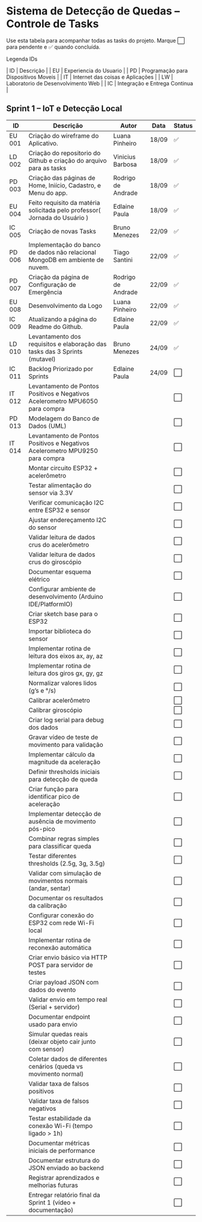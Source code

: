 # Sistema de Detecção de Quedas – Controle de Tasks

Use esta tabela para acompanhar todas as tasks do projeto. Marque ⬜ para pendente e ✅ quando concluída.

Legenda IDs

| ID | Descrição                            | 
| EU | Experiencia do Usuario               |
| PD | Programação para Dispositivos Moveis |
| IT | Internet das coisas e Aplicações     |
| LW | Laboratorio de Desenvolvimento Web   |
| IC | Integração e Entrega Continua        |

## Sprint 1 – IoT e Detecção Local

| ID       | Descrição                                                                                      | Autor               | Data     | Status  |
|----------|------------------------------------------------------------------------------------------------|-------------------|----------|---------|
| EU 001   | Criação do wireframe do Aplicativo.                                              | Luana Pinheiro     | 18/09    | ✅      |
| LD 002   | Criação do repositorio do Github e criação do arquivo para as tasks          | Vinicius Barbosa   | 18/09    | ✅      |
| PD 003   | Criação das páginas de Home, Iniício, Cadastro, e Menu do app.                   | Rodrigo de Andrade | 18/09    | ✅      |
| EU 004   | Feito requisito da matéria solicitada pelo professor( Jornada do Usuário )       | Edlaine Paula      | 18/09    | ✅      |
| IC 005   | Criação de novas Tasks                                                           | Bruno Menezes      | 22/09    | ✅      |
| PD 006   | Implementação do banco de dados não relacional MongoDB em ambiente de nuvem.     | Tiago Santini      | 22/09    | ✅      |
| PD 007   | Criação da página de Configuração de Emergência                                  | Rodrigo de Andrade | 22/09    | ✅      |
| EU 008   | Desenvolvimento da Logo                                                          | Luana Pinheiro     | 22/09    | ✅      |
| IC 009   | Atualizando a página do Readme do Github.                                        | Edlaine Paula      | 22/09    | ✅      |
| LD 010   | Levantamento dos requisitos e elaboração das tasks das 3 Sprints (mutavel)       | Bruno Menezes      | 24/09    | ✅      |
| IC 011   | Backlog Priorizado por Sprints                                                   | Edlaine Paula      | 24/09    | ⬜      |
| IT 012   | Levantamento de Pontos Positivos e Negativos Acelerometro MPU6050 para compra    |                    |          | ⬜      |
| PD 013   | Modelagem do Banco de Dados (UML)                                                |                    |          | ⬜      |
| IT 014   | Levantamento de Pontos Positivos e Negativos Acelerometro MPU9250 para compra    |                    |          | ⬜      |
|          | Montar circuito ESP32 + acelerômetro                                             |                    |          | ⬜      |
|          | Testar alimentação do sensor via 3.3V                                            |                    |          | ⬜      |
|          | Verificar comunicação I2C entre ESP32 e sensor                                   |                    |          | ⬜      |
|          | Ajustar endereçamento I2C do sensor                                              |                    |          | ⬜      |
|          | Validar leitura de dados crus do acelerômetro                                    |                    |          | ⬜      |
|          | Validar leitura de dados crus do giroscópio                                      |                    |          | ⬜      |
|          | Documentar esquema elétrico                                                      |                    |          | ⬜      |
|          | Configurar ambiente de desenvolvimento (Arduino IDE/PlatformIO)                  |                    |          | ⬜      |
|          | Criar sketch base para o ESP32                                                   |                    |          | ⬜      |
|          | Importar biblioteca do sensor                                                    |                    |          | ⬜      |
|          | Implementar rotina de leitura dos eixos ax, ay, az                               |                    |          | ⬜      |
|          | Implementar rotina de leitura dos giros gx, gy, gz                               |                    |          | ⬜      |
|          | Normalizar valores lidos (g’s e °/s)                                             |                    |          | ⬜      |
|          | Calibrar acelerômetro                                                            |                    |          | ⬜      |
|          | Calibrar giroscópio                                                              |                    |          | ⬜      |
|          | Criar log serial para debug dos dados                                            |                    |          | ⬜      |
|          | Gravar vídeo de teste de movimento para validação                                |                    |          | ⬜      |
|          | Implementar cálculo da magnitude da aceleração                                   |                    |          | ⬜      |
|          | Definir thresholds iniciais para detecção de queda                               |                    |          | ⬜      |
|          | Criar função para identificar pico de aceleração                                 |                    |          | ⬜      |
|          | Implementar detecção de ausência de movimento pós-pico                           |                    |          | ⬜      |
|          | Combinar regras simples para classificar queda                                   |                    |          | ⬜      |
|          | Testar diferentes thresholds (2.5g, 3g, 3.5g)                                    |                    |          | ⬜      |
|          | Validar com simulação de movimentos normais (andar, sentar)                      |                    |          | ⬜      |
|          | Documentar os resultados da calibração                                           |                    |          | ⬜      |
|          | Configurar conexão do ESP32 com rede Wi-Fi local                                 |                    |          | ⬜      |
|          | Implementar rotina de reconexão automática                                       |                    |          | ⬜      |
|          | Criar envio básico via HTTP POST para servidor de testes                         |                    |          | ⬜      |
|          | Criar payload JSON com dados do evento                                           |                    |          | ⬜      |
|          | Validar envio em tempo real (Serial + servidor)                                  |                    |          | ⬜      |
|          | Documentar endpoint usado para envio                                             |                    |          | ⬜      |
|          | Simular quedas reais (deixar objeto cair junto com sensor)                       |                    |          | ⬜      |
|          | Coletar dados de diferentes cenários (queda vs movimento normal)                 |                    |          | ⬜      |
|          | Validar taxa de falsos positivos                                                 |                    |          | ⬜      |
|          | Validar taxa de falsos negativos                                                 |                    |          | ⬜      |
|          | Testar estabilidade da conexão Wi-Fi (tempo ligado > 1h)                         |                    |          | ⬜      |
|          | Documentar métricas iniciais de performance                                      |                    |          | ⬜      |
|          | Documentar estrutura do JSON enviado ao backend                                  |                    |          | ⬜      |
|          | Registrar aprendizados e melhorias futuras                                       |                    |          | ⬜      |
|          | Entregar relatório final da Sprint 1 (vídeo + documentação)                      |                    |          | ⬜      | 
